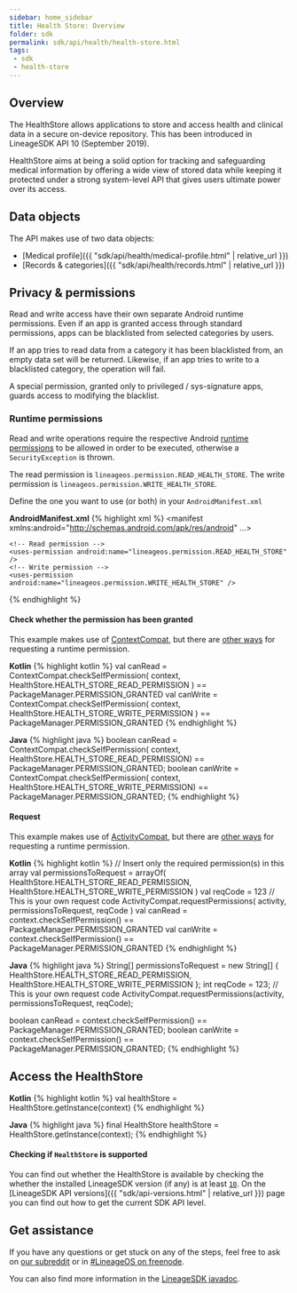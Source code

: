 ```yaml
---
sidebar: home_sidebar
title: Health Store: Overview
folder: sdk
permalink: sdk/api/health/health-store.html
tags:
 - sdk
 - health-store
---
```


## Overview

The HealthStore allows applications to store and access health and clinical
data in a secure on-device repository.
This has been introduced in LineageSDK API 10 (September 2019).

HealthStore aims at being a solid option for tracking and safeguarding
medical information by offering a wide view of stored data while keeping it
protected under a strong system-level API that gives users ultimate power
over its access.

## Data objects

The API makes use of two data objects:

* [Medical profile]({{ "sdk/api/health/medical-profile.html" | relative_url }})
* [Records & categories]({{ "sdk/api/health/records.html" | relative_url }})

## Privacy & permissions

Read and write access have their own separate Android runtime permissions.
Even if an app is granted access through standard permissions, apps can be
blacklisted from selected categories by users.

If an app tries to read data from a category it has been blacklisted from,
an empty data set will be returned.
Likewise, if an app tries to write to a blacklisted category, the operation
will fail.

A special permission, granted only to privileged / sys-signature apps,
guards access to modifying the blacklist.

### Runtime permissions

Read and write operations require the respective Android
[runtime permissions](https://developer.android.com/guide/topics/permissions/overview.html#dangerous_permissions)
to be allowed in order to be executed, otherwise a `SecurityException` is thrown.

The read permission is `lineageos.permission.READ_HEALTH_STORE`.
The write permission is `lineageos.permission.WRITE_HEALTH_STORE`.

Define the one you want to use (or both) in your `AndroidManifest.xml`

**AndroidManifest.xml**
{% highlight xml %}
<manifest xmlns:android="http://schemas.android.com/apk/res/android"
    ...>

    <!-- Read permission -->
    <uses-permission android:name="lineageos.permission.READ_HEALTH_STORE" />
    <!-- Write permission -->
    <uses-permission android:name="lineageos.permission.WRITE_HEALTH_STORE" />
{% endhighlight %}

#### Check whether the permission has been granted

This example makes use of [ContextCompat](https://developer.android.com/reference/androidx/core/content/ContextCompat.html),
but there are [other ways](https://developer.android.com/training/permissions/requesting) for requesting a runtime permission.

**Kotlin**
{% highlight kotlin %}
val canRead = ContextCompat.checkSelfPermission(
    context,
    HealthStore.HEALTH_STORE_READ_PERMISSION
) == PackageManager.PERMISSION_GRANTED
val canWrite = ContextCompat.checkSelfPermission(
    context,
    HealthStore.HEALTH_STORE_WRITE_PERMISSION
) == PackageManager.PERMISSION_GRANTED
{% endhighlight %}

**Java**
{% highlight java %}
boolean canRead = ContextCompat.checkSelfPermission(
    context,
    HealthStore.HEALTH_STORE_READ_PERMISSION) == PackageManager.PERMISSION_GRANTED;
boolean canWrite = ContextCompat.checkSelfPermission(
    context,
    HealthStore.HEALTH_STORE_WRITE_PERMISSION) == PackageManager.PERMISSION_GRANTED;
{% endhighlight %}

#### Request

This example makes use of [ActivityCompat](https://developer.android.com/reference/androidx/core/app/ActivityCompat.html),
but there are [other ways](https://developer.android.com/training/permissions/requesting) for requesting a runtime permission.

**Kotlin**
{% highlight kotlin %}
// Insert only the required permission(s) in this array
val permissionsToRequest = arrayOf(
    HealthStore.HEALTH_STORE_READ_PERMISSION,
    HealthStore.HEALTH_STORE_WRITE_PERMISSION
)
val reqCode = 123 // This is your own request code
ActivityCompat.requestPermissions(
    activity,
    permissionsToRequest,
    reqCode
)
val canRead = context.checkSelfPermission() == PackageManager.PERMISSION_GRANTED
val canWrite = context.checkSelfPermission() == PackageManager.PERMISSION_GRANTED
{% endhighlight %}

**Java**
{% highlight java %}
String[] permissionsToRequest = new String[] {
    HealthStore.HEALTH_STORE_READ_PERMISSION,
    HealthStore.HEALTH_STORE_WRITE_PERMISSION
};
int reqCode = 123; // This is your own request code
ActivityCompat.requestPermissions(activity, permissionsToRequest, reqCode);

boolean canRead = context.checkSelfPermission() == PackageManager.PERMISSION_GRANTED;
boolean canWrite = context.checkSelfPermission() == PackageManager.PERMISSION_GRANTED;
{% endhighlight %}

## Access the HealthStore

**Kotlin**
{% highlight kotlin %}
val healthStore = HealthStore.getInstance(context)
{% endhighlight %}

**Java**
{% highlight java %}
final HealthStore healthStore = HealthStore.getInstance(context);
{% endhighlight %}

#### Checking if `HealthStore` is supported

You can find out whether the HealthStore is available by checking the whether
the installed LineageSDK version (if any) is at least
[`10`](https://lineageos.github.io/android_lineage-sdk/reference/lineageos/os/Build.LINEAGE_VERSION_CODES.html#JACKFRUIT).
On the [LineageSDK API versions]({{ "sdk/api-versions.html" | relative_url }}) page you can find out how to get the current SDK API level.

## Get assistance

If you have any questions or get stuck on any of the steps, feel free to ask on [our subreddit](https://reddit.com/r/LineageOS) or in
[#LineageOS on freenode](https://webchat.freenode.net/?channels=LineageOS).

You can also find more information in the [LineageSDK javadoc](https://lineageos.github.io/android_lineage-sdk).
